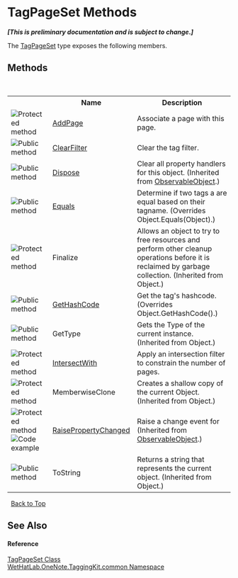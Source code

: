 # TagPageSet Methods
 _**\[This is preliminary documentation and is subject to change.\]**_

The <a href="8abe04f4-0682-74c0-5557-fa48d6eff35f.md">TagPageSet</a> type exposes the following members.


## Methods
&nbsp;<table><tr><th></th><th>Name</th><th>Description</th></tr><tr><td>![Protected method](media/protmethod.gif "Protected method")</td><td><a href="ab108420-a790-5ac6-8bbf-c4046a278257.md">AddPage</a></td><td>
Associate a page with this page.</td></tr><tr><td>![Public method](media/pubmethod.gif "Public method")</td><td><a href="d67e8978-e3ae-ac38-066e-f2ddff7735c2.md">ClearFilter</a></td><td>
Clear the tag filter.</td></tr><tr><td>![Public method](media/pubmethod.gif "Public method")</td><td><a href="35d00535-1e7e-22a1-cb53-7637d411dec7.md">Dispose</a></td><td>
Clear all property handlers for this object.
 (Inherited from <a href="11d6cbca-a6ed-ac3c-8cdb-a81177e6f4fd.md">ObservableObject</a>.)</td></tr><tr><td>![Public method](media/pubmethod.gif "Public method")</td><td><a href="51f9630f-f5f9-7417-3ff3-b4ac60d00528.md">Equals</a></td><td>
Determine if two tags a are equal based on their tagname.
 (Overrides Object.Equals(Object).)</td></tr><tr><td>![Protected method](media/protmethod.gif "Protected method")</td><td>Finalize</td><td>
Allows an object to try to free resources and perform other cleanup operations before it is reclaimed by garbage collection.
 (Inherited from Object.)</td></tr><tr><td>![Public method](media/pubmethod.gif "Public method")</td><td><a href="8a7232a5-fa65-b67e-77e6-6348d85a153f.md">GetHashCode</a></td><td>
Get the tag's hashcode.
 (Overrides Object.GetHashCode().)</td></tr><tr><td>![Public method](media/pubmethod.gif "Public method")</td><td>GetType</td><td>
Gets the Type of the current instance.
 (Inherited from Object.)</td></tr><tr><td>![Protected method](media/protmethod.gif "Protected method")</td><td><a href="841be08d-8fd2-c1d7-af73-e17d6311f1ca.md">IntersectWith</a></td><td>
Apply an intersection filter to constrain the number of pages.</td></tr><tr><td>![Protected method](media/protmethod.gif "Protected method")</td><td>MemberwiseClone</td><td>
Creates a shallow copy of the current Object.
 (Inherited from Object.)</td></tr><tr><td>![Protected method](media/protmethod.gif "Protected method")![Code example](media/CodeExample.png "Code example")</td><td><a href="5d0bdc82-8ecd-785e-4513-483e68b3fbe6.md">RaisePropertyChanged</a></td><td>
Raise a change event for
 (Inherited from <a href="11d6cbca-a6ed-ac3c-8cdb-a81177e6f4fd.md">ObservableObject</a>.)</td></tr><tr><td>![Public method](media/pubmethod.gif "Public method")</td><td>ToString</td><td>
Returns a string that represents the current object.
 (Inherited from Object.)</td></tr></table>&nbsp;
<a href="#tagpageset-methods">Back to Top</a>

## See Also


#### Reference
<a href="8abe04f4-0682-74c0-5557-fa48d6eff35f.md">TagPageSet Class</a><br /><a href="bcdbab9c-63d1-48a4-6937-af53fb8d9a55.md">WetHatLab.OneNote.TaggingKit.common Namespace</a><br />